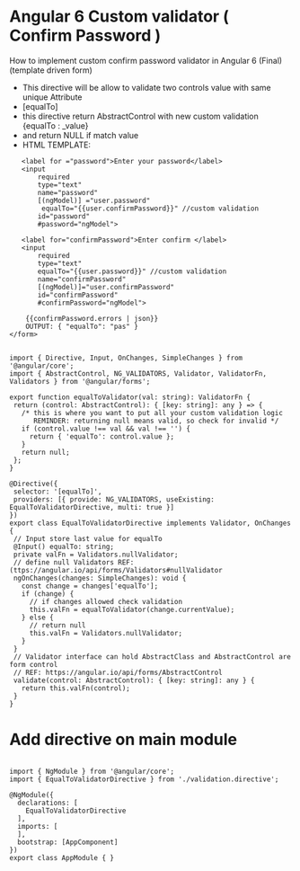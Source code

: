 # Angular 6 Custom validator ( Confirm Password ) 
How to implement custom confirm password validator in Angular 6 (Final) (template driven form)

 * This directive will be allow to validate two controls value  with same unique Attribute
 * [equalTo]
 * this directive return AbstractControl with new custom validation {equalTo : _value}
 * and return NULL if match value
 * HTML TEMPLATE:
 ```<form #form="ngForm">
    <label for ="password">Enter your password</label>
    <input
        required
        type="text"
        name="password"
        [(ngModel)] ="user.password"
         equalTo="{{user.confirmPassword}}" //custom validation
        id="password"
        #password="ngModel">

    <label for="confirmPassword">Enter confirm </label>
    <input
        required
        type="text"
        equalTo="{{user.password}}" //custom validation
        name="confirmPassword"
        [(ngModel)]="user.confirmPassword"
        id="confirmPassword"
        #confirmPassword="ngModel">

     {{confirmPassword.errors | json}} 
     OUTPUT: { "equalTo": "pas" }
</form>


import { Directive, Input, OnChanges, SimpleChanges } from '@angular/core';
import { AbstractControl, NG_VALIDATORS, Validator, ValidatorFn, Validators } from '@angular/forms';

export function equalToValidator(val: string): ValidatorFn {
  return (control: AbstractControl): { [key: string]: any } => {
    /* this is where you want to put all your custom validation logic
       REMINDER: returning null means valid, so check for invalid */
    if (control.value !== val && val !== '') {
      return { 'equalTo': control.value };
    }
    return null;
  };
}

@Directive({
  selector: '[equalTo]',
  providers: [{ provide: NG_VALIDATORS, useExisting: EqualToValidatorDirective, multi: true }]
})
export class EqualToValidatorDirective implements Validator, OnChanges {
  // Input store last value for equalTo
  @Input() equalTo: string;
  private valFn = Validators.nullValidator;
  // define null Validators REF:(ttps://angular.io/api/forms/Validators#nullValidator
  ngOnChanges(changes: SimpleChanges): void {
    const change = changes['equalTo'];
    if (change) {
      // if changes allowed check validation
      this.valFn = equalToValidator(change.currentValue);
    } else {
      // return null
      this.valFn = Validators.nullValidator;
    }
  }
  // Validator interface can hold AbstractClass and AbstractControl are form control
  // REF: https://angular.io/api/forms/AbstractControl
  validate(control: AbstractControl): { [key: string]: any } {
    return this.valFn(control);
  }
}

```
# Add directive on main module
```

import { NgModule } from '@angular/core';
import { EqualToValidatorDirective } from './validation.directive'; 

@NgModule({
  declarations: [
    EqualToValidatorDirective
  ],
  imports: [
  ],
  bootstrap: [AppComponent]
})
export class AppModule { }
